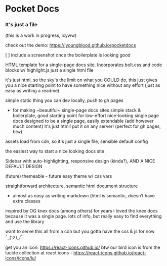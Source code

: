 # Pocket Docs
### It's just a file

(this is a work in progress, icyww)

check out the demo: https://jyoungblood.github.io/pocketdocs


[ ] include a screenshot once the boilerplate is looking good

HTML template for a single-page docs site. Incorporates bolt.css and code blocks w/ highlight.js
  just a single html file

  it's just html, so the sky's the limit on what you COULD do, this just gives you a nice starting point to have something nice without any effort (just as easy as writing a readme)

simple static thing you can dev locally, push to gh pages
* for making ~beautiful~ single-page docs sites
simple stack & boilerplate, good starting point for low-effort nice-looking single page docs
designed to be a single page, easily extendable (add however much content) it's just html! put it on any server! (perfect for gh pages, btw)

assets load from cdn, so it's just a single file, sensible default config


the easiest way to start a nice looking docs site

Sidebar with auto-highlighting, responsive design (kinda?), AND A NICE DEFAULT DESIGN

(future) themeable - future easy theme w/ css vars

straightforward architecture, semantic html document structure
  - almost as easy as writing markdown (html is semantic, doesn’t have extra classes

inspired by OG knex docs (among others)
  for years i loved the knex docs because it was a single page. lots of info, but really easy to find everything and use the library


want to serve this all from a cdn but you gotta have the css & js for now ¯\_(ツ)_/¯



get you an icon: https://react-icons.github.io/
btw our bird icon is from the lucide collection at react icons - https://react-icons.github.io/react-icons/icons/lu/